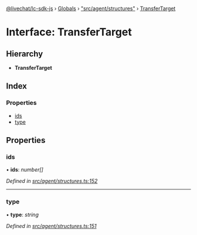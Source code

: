 [@livechat/lc-sdk-js](../README.md) › [Globals](../globals.md) › ["src/agent/structures"](../modules/_src_agent_structures_.md) › [TransferTarget](_src_agent_structures_.transfertarget.md)

# Interface: TransferTarget

## Hierarchy

* **TransferTarget**

## Index

### Properties

* [ids](_src_agent_structures_.transfertarget.md#ids)
* [type](_src_agent_structures_.transfertarget.md#type)

## Properties

###  ids

• **ids**: *number[]*

*Defined in [src/agent/structures.ts:152](https://github.com/livechat/lc-sdk-js/blob/d0a32c0/src/agent/structures.ts#L152)*

___

###  type

• **type**: *string*

*Defined in [src/agent/structures.ts:151](https://github.com/livechat/lc-sdk-js/blob/d0a32c0/src/agent/structures.ts#L151)*
